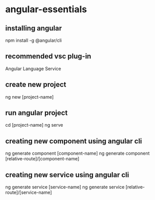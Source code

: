 # angular-essentials

## installing angular
npm install -g @angular/cli

## recommended vsc plug-in
Angular Language Service

## create new project
ng new [project-name]

## run angular project 
cd [project-name]
ng serve

## creating new component using angular cli
ng generate component [component-name]
ng generate component [relative-route]/[component-name]

## creating new service using angular cli
ng generate service [service-name]
ng generate service [relative-route]/[service-name]
